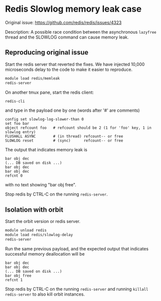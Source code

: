# Redis Slowlog memory leak case

Original issue: https://github.com/redis/redis/issues/4323

Description: A possible race condition between the asynchronous `lazyfree` thread and the SLOWLOG command can cause memory leak.

## Reproducing original issue

Start the redis server that reverted the fixes. We have injected 10,000 microseconds delay to the code to make it easier to reproduce.
```bash
module load redis/memleak
redis-server
```

On another tmux pane, start the redis client:
```bash
redis-cli
```
and type in the payload one by one (words after '#' are comments)
```
config set slowlog-log-slower-than 0
set foo bar
object refcount foo   # refcount should be 2 (1 for 'foo' key, 1 in slowlog entry)
FLUSHALL ASYNC        # (in thread) refcount-- or free
SLOWLOG reset         # (sync)      refcount-- or free
```

The output that indicates memory leak is
```
bar obj dec
(... DB saved on disk ...)
bar obj dec
bar obj dec
refcnt 0
```
with no text showing "bar obj free".

Stop redis by CTRL-C on the running `redis-server`.

## Isolation with orbit

Start the orbit version or redis server.
```bash
module unload redis
module load redis/slowlog-delay
redis-server
```

Run the same previous payload, and the expected output that indicates successful memory deallocation will be
```
bar obj dec
bar obj dec
(... DB saved on disk ...)
bar obj free
refcnt 1
```

Stop redis by CTRL-C on the running `redis-server` and running `killall redis-server` to also kill orbit instances.
